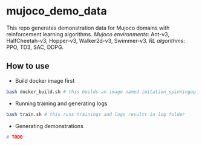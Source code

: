 # mujoco_demo_data

This repo generates demonstration data for Mujoco domains with reinforcement learning algorithms. 
*Mujoco environments*: Ant-v3, HalfCheetah-v3, Hopper-v3, Walker2d-v3, Swimmer-v3. 
*RL algorithms*: PPO, TD3, SAC, DDPG.

## How to use
* Build docker image first
``` bash
bash docker_build.sh # this builds an image named imitation_spinningup
```

* Running training and generating logs
``` bash 
bash train.sh # this runs trainings and logs results in log folder
```

* Generating demonstrations
``` bash
# TODO
```
